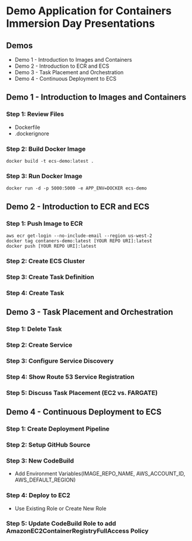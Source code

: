# Demo Application for Containers Immersion Day Presentations

## Demos

* Demo 1 - Introduction to Images and Containers
* Demo 2 - Introduction to ECR and ECS
* Demo 3 - Task Placement and Orchestration
* Demo 4 - Continuous Deployment to ECS

## Demo 1 - Introduction to Images and Containers

### Step 1: Review Files

* Dockerfile
* .dockerignore

### Step 2: Build Docker Image

`docker build -t ecs-demo:latest .`

### Step 3: Run Docker Image

`docker run -d -p 5000:5000 -e APP_ENV=DOCKER ecs-demo`

## Demo 2 - Introduction to ECR and ECS

### Step 1: Push Image to ECR

```
aws ecr get-login --no-include-email --region us-west-2
docker tag contaners-demo:latest [YOUR REPO URI]:latest
docker push [YOUR REPO URI]:latest
```
### Step 2: Create ECS Cluster
### Step 3: Create Task Definition
### Step 4: Create Task

## Demo 3 - Task Placement and Orchestration

### Step 1: Delete Task
### Step 2: Create Service
### Step 3: Configure Service Discovery
### Step 4: Show Route 53 Service Registration
### Step 5: Discuss Task Placement (EC2 vs. FARGATE)

## Demo 4 - Continuous Deployment to ECS

### Step 1: Create Deployment Pipeline
### Step 2: Setup GitHub Source
### Step 3: New CodeBuild
* Add Environment Variables(IMAGE_REPO_NAME, AWS_ACCOUNT_ID, AWS_DEFAULT_REGION)
### Step 4: Deploy to EC2
* Use Existing Role or Create New Role
### Step 5: Update CodeBuild Role to add AmazonEC2ContainerRegistryFullAccess Policy
